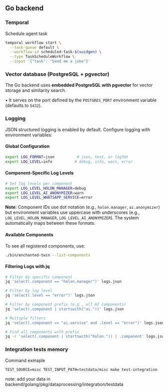 ## Go backend

### Temporal

Schedule agent task

```sh
temporal workflow start \
  --task-queue default \
  --workflow-id scheduled-task-$(uuidgen) \
  --type TaskScheduleWorkflow \
  --input '{"task": "Send me a joke"}'
```

### Vector database (PostgreSQL + pgvector)

The Go backend uses **embedded PostgreSQL with pgvector** for vector storage and similarity search.

• It serves on the port defined by the `POSTGRES_PORT` environment variable (defaults to `5432`).

### Logging

JSON structured logging is enabled by default. Configure logging with environment variables:

#### Global Configuration
```bash
export LOG_FORMAT=json          # json, text, or logfmt
export LOG_LEVEL=info          # debug, info, warn, error
```

#### Component-Specific Log Levels
```bash
# Set log levels per component
export LOG_LEVEL_HOLON_MANAGER=debug
export LOG_LEVEL_AI_ANONYMIZER=warn
export LOG_LEVEL_WHATSAPP_SERVICE=error
```

**Note**: Component IDs use dot notation (e.g., `holon.manager`, `ai.anonymizer`) but environment variables use uppercase with underscores (e.g., `LOG_LEVEL_HOLON_MANAGER`, `LOG_LEVEL_AI_ANONYMIZER`). The system automatically maps between these formats.

#### Available Components
To see all registered components, use:
```bash
./bin/enchanted-twin --list-components
```

#### Filtering Logs with jq
```bash
# Filter by specific component
jq 'select(.component == "holon.manager")' logs.json

# Filter by log level  
jq 'select(.level == "error")' logs.json

# Filter by component prefix (e.g., all AI components)
jq 'select(.component | startswith("ai."))' logs.json

# Multiple filters
jq 'select(.component == "ai.service" and .level == "error")' logs.json

# Find all components with prefix
jq -r 'select(.component | startswith("holon.")) | .component' logs.json | sort | uniq
```

### Integration tests memory 

Command exmaple 
```
TEST_SOURCE=misc TEST_INPUT_PATH=testdata/misc make test-integration
```

note: add your data in backend/golang/pkg/dataprocessing/integration/testdata